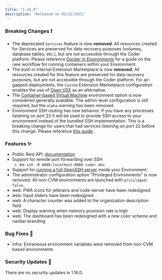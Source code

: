 ```yaml
---
title: "1.16.0"
description: "Released on 02/22/2021"
---
```


### Breaking Changes ❗

- The deprecated `Services` feature is now **removed**. All resources created
  for Services are preserved for data recovery purposes (volumes, database
  tables, etc.), but are not accessible through the Coder platform. Please
  reference [Docker in Environments](../environments/cvms) for a guide on the
  new workflow for running containers within your Environment.
- The built-in Internal Extension Marketplace is now **removed**. All resources
  created for this feature are preserved for data recovery purposes, but are not
  accessible through the Coder platform. For air-gapped deployments, the
  `Custom` Extension Marketplace configuration enables the use of
  [Open VSX](https://github.com/eclipse/openvsx) as an alternative.
- The [Container-based Virtual Machine](../admin/environment-management/cvms)
  environment option is now considered generally available. The admin-level
  configuration is still required, but the `alpha` warning has been removed.
- Environment SSH routing has new behavior. If you have any processes listening
  on port 22 it will be used to provide SSH access to your environment instead
  of the bundled SSH implementation. This is a breaking change for users that
  had services listening on port 22 before this change. Please reference
  [this guide](../admin/environment-management/ssh-access.md).

### Features ✨

- Public Rest API: [documentation](https://apidocs.coder.com)
- Support for remote port forwarding over SSH
  - ex: `ssh -R 8080:localhost:8080 coder.dev`
- Support for
  [running a full OpenSSH server](../admin/environment-management/ssh-access.md)
  inside your Environment.
- The administrator configuration option "Privileged Environments" is now
  removed. All non-CVM environments are launched with `privileged: false`.
- web: PWA icons for jetbrains and code-server have been redesigned
- web: Input sliders have been redesigned
- web: A character counter was added to the organization description field
- web: Display warning when memory provision rate is high
- web: The dashboard has been redesigned with a new color scheme and navbar
  branding

### Bug Fixes 🐛

- infra: Extraneous environment variables were removed from non-CVM based
  environments

### Security Updates 🔐

There are no security updates in 1.16.0.
